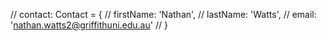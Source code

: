  // contact: Contact = {
  //   firstName: 'Nathan',
  //   lastName: 'Watts',
  //   email: 'nathan.watts2@griffithuni.edu.au'
  // }

